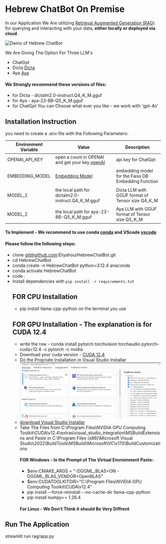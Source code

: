 # Hebrew ChatBot On Premise
In our Application We Are utilizing [Retrieval Augmented Generation (RAG)](https://arxiv.org/pdf/2005.11401) for querying and interacting with your data,
**either locally or deployed via cloud**.

![Demo of Hebrew ChatBot](images/Video-Hebrew-Chat-Bot.gif)

We Are Giving The Option For Three LLM's 
- ChatGpt
- Dicta [Dicta](https://huggingface.co/dicta-il/dictalm2.0-instruct-GGUF)
- Aya   [Aya](https://huggingface.co/bartowski/aya-23-8B-GGUF)
#### We Strongly recommend these versions of files:
   - for Dicta - dictalm2.0-instruct.Q4_K_M.gguf
   - for Aya   - aya-23-8B-Q5_K_M.gguf
   - for ChatGpt You can Choose what ever you like  - we work with 'gpt-4o'
## Installation Instruction
you need to create a .env file with the Following Parameters:

| Environment Variable   | Value                                                      | Description                                                                       |
| ---------------------- | ---------------------------------------------------------- | --------------------------------------------------------------------------------- |
| OPENAI_API_KEY         | open a count in OPENAI and get your key [openAI](https://platform.openai.com/docs/quickstart)| api key for ChatGpt|                                   |
|                        |                                                            |                                                                             |
| EMBEDDING_MODEL        | [Embedding Model](https://huggingface.co/sentence-transformers/paraphrase-multilingual-MiniLM-L12-v2)| embedding model for the Faiss DB Embedding Function  |
|                        |                                                            |                                                                             |
| MODEL_1                | the local path for dictalm2.0-instruct.Q4_K_M.gguf         | Dicta LLM with GGUF format of Tensor size Q4_K_M                            |
|                        |                                                            |                                                                             |
| MODEL_2                | the local path for aya-23-8B-Q5_K_M.gguf                   | Aya   LLM with GGUF format of Tensor size Q5_K_M                            |

#### To Implement - We recommend to use conda [conda](https://conda.io/projects/conda/en/latest/user-guide/install/windows.html) and VScode [vscode](https://code.visualstudio.com/download)
#### Please follow the following steps:
- clone git@github.com:Eliyahou/HebrewChatBot.git
- cd HebrewChatBot
- conda create -n HebrewChatBot python=3.12.4 anaconda
- conda activate HebrewChatBot
- code .
- Install dependencies with `pip install -r requirements.txt`
  ## FOR CPU Installation
     - pip install llama-cpp-python on the terminal you use
  ## FOR GPU Installation - The explanation is for CUDA 12.4 
     - write the row - conda install pytorch torchvision torchaudio pytorch-cuda=12.4 -c pytorch -c nvidia
     - Download your cuda version - [CUDA 12.4](https://developer.download.nvidia.com/compute/cuda/12.4.0/local_installers/cuda_12.4.0_551.61_windows.exe)
     - Do the Propriate Installation in Visual Studio Installar ![installator](/images/installator.png)
     - [download Visual Studio Installar](https://visualstudio.microsoft.com/downloads/)
     - Take The Files from C:\Program Files\NVIDIA GPU Computing Toolkit\CUDA\v12.4\extras\visual_studio_integration\MSBuildExtensions and 
       Paste in C:\Program Files (x86)\Microsoft Visual Studio\2022\BuildTools\MSBuild\Microsoft\VC\v170\BuildCustomizations
       #### FOR Windows - In the Prompt of The Virtual Envroinment Paste:
          - $env:CMAKE_ARGS = "-DGGML_BLAS=ON -DGGML_BLAS_VENDOR=OpenBLAS"
          - $env:CUDATOOLKITDIR="C:\Program Files\NVIDIA GPU Computing Toolkit\CUDA\v12.4"
          - pip install --force-reinstall --no-cache-dir llama-cpp-python
          - pip install numpy== 1.26.4
       #### For Linux - We Don't Think it should Be Very Diffrent
## Run The Application
  streamlit run rag/app.py  
 


